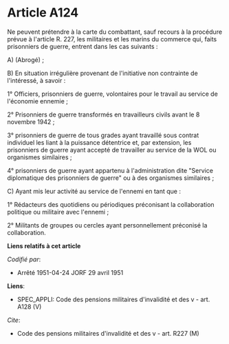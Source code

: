 # Article A124

Ne peuvent prétendre à la carte du combattant, sauf recours à la procédure prévue à l'article R. 227, les militaires et les
marins du commerce qui, faits prisonniers de guerre, entrent dans les cas suivants :

A) (Abrogé) ;

B) En situation irrégulière provenant de l'initiative non contrainte de l'intéressé, à savoir :

1° Officiers, prisonniers de guerre, volontaires pour le travail au service de l'économie ennemie ;

2° Prisonniers de guerre transformés en travailleurs civils avant le 8 novembre 1942 ;

3° prisonniers de guerre de tous grades ayant travaillé sous contrat individuel les liant à la puissance détentrice et, par
extension, les prisonniers de guerre ayant accepté de travailler au service de la WOL ou organismes similaires ;

4° prisonniers de guerre ayant appartenu à l'administration dite "Service diplomatique des prisonniers de guerre" ou à des
organismes similaires ;

C) Ayant mis leur activité au service de l'ennemi en tant que :

1° Rédacteurs des quotidiens ou périodiques préconisant la collaboration politique ou militaire avec l'ennemi ;

2° Militants de groupes ou cercles ayant personnellement préconisé la collaboration.

**Liens relatifs à cet article**

_Codifié par_:

  - Arrêté 1951-04-24 JORF 29 avril 1951

**Liens**:

  - SPEC_APPLI: Code des pensions militaires d'invalidité et des v - art. A128 (V)

_Cite_:

  - Code des pensions militaires d'invalidité et des v - art. R227 (M)
